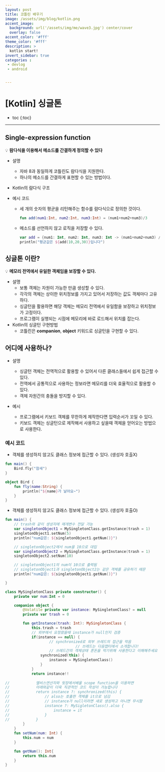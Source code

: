 ```yaml
---
layout: post
title: 코틀린 배우기
image: /assets/img/blog/kotlin.png
accent_image: 
  background: url('/assets/img/me/wave3.jpg') center/cover
  overlay: false
accent_color: '#fff'
theme_color: '#fff'
description: >
  kotlin start!
invert_sidebar: true
categories :
 - devlog	
 - android


---
```


# [Kotlin] 싱글톤

* toc
{:toc}
---

## Single-expression function

 💡 **람다식을 이용해서 메소드를 간결하게 정의할 수 있다**

- 설명
  - 자바 8과 동일하게 코틀린도 람다식을 지원한다.
  - 하나의 메소드를 간결하게 표현할 수 있는 방법이다.
- Kotlin의 람다식 구조

- 예시 코드

  - 세 개의 숫자의 평균을 리턴해주는 함수를 람다식으로 정의한 것이다.

    ```kotlin
    fun add(num1:Int, num2:Int, num3:Int) = (num1+num2+num3)/3
    ```

  - 메소드를 선언하지 않고 로직을 저장할 수 있다.

    ```kotlin
    var add = {num1: Int, num2: Int, num3: Int -> (num1+num2+num3) / 3}
    println("평균값은 ${add(10,20,30)}입니다")
    ```



## 싱글톤 이란?

💡 **메모리 전역에서 유일한 객체임을 보장할 수 있다.**

- 설명
  - 보통 객체는 자원이 가능한 만큼 생성할 수 있다.
  - 각각의 객체는 상이한 위치정보를 가지고 있어서 저장하는 값도 객체마다 고유하다.
  - 싱글턴을 활용하면 해당 객체는 메모리 전역에서 유일함을 보장하고 위치정보가 고정이다.
  - 프로그램이 실행되는 시점에 메모리에 바로 로드해서 위치를 잡는다.
- Kotlin의 싱글턴 구현방법
  - 코틀린은 **companion**, **object** 키워드로 싱글턴을 구현할 수 있다.



## 어디에 사용하나?

- 설명

  - 싱글턴 객체는 전역적으로 활용할 수 있어서 다른 클래스들에서 쉽게 접근할 수 있다.
  - 전역에서 공통적으로 사용하는 정보라면 메모리를 더욱 효율적으로 활용할 수 있다.
  - 객체 자원간의 충돌을 방지할 수 있다.

- 예시

  - 프로그램에서 키보드 객체를 무한하게 제작한다면 입력순서가 꼬일 수 있다.
  - 키보드 객체는 싱글턴으로 제작해서 사용하고 싶을때 객체을 얻어오는 방법으로 사용한다.

  

### 예시 코드

- 객체를 생성하지 않고도 클래스 정보에 접근할 수 있다. (생성자 호출X)

```kotlin
fun main() {
    Bird.fly("참새")
}

object Bird {
    fun fly(name:String) {
        println("${name}가 날아요~")
    }
}
```

- 객체를 생성하지 않고도 클래스 정보에 접근할 수 있다. (생성자 호출O)

```kotlin
fun main() {
    // trash와 같이 생성자에 매개변수 전달 가능
    var singletonObject1 = MySingletonClass.getInstance(trash = 1)
    singletonObject1.setNum(5)
    println("num값은: ${singletonObject1.getNum()}")

    // singletonObject2에서 num을 10으로 대입
    var singletonObject2 = MySingletonClass.getInstance(trash = 1)
    singletonObject2.setNum(10)

    // singletonObject1의 num이 10으로 출력됨
    // singletonObject1과 singletonObject2는 같은 객체를 공유하기 때문
    println("num값은: ${singletonObject1.getNum()}")

}

class MySingletonClass private constructor() {
    private var num:Int = 0

    companion object {
        @Volatile private var instance: MySingletonClass? = null
        private var trash = 0

        fun getInstance(trash: Int): MySingletonClass {
            this.trash = trash
            // 외부에서 요청왔을때 instance가 null인지 검증
            if(instance == null) {
		            // synchronized로 외부 쓰레드의 접근을 막음
								// 쓰레드는 다음챕터에서 소개합니다!
		            // 쓰레드간의 객체상태 혼돈을 막기위해 사용한다고 이해해주세요
                synchronized(this) {
                    instance = MySingletonClass()
                }
            }
            return instance!!
            
//            엘비스연산자와 뒷장에서배울 scope function을 이용하면
//            아래와같이 더욱 직관적인 코드 작성이 가능합니다
//            return instance ?: synchronized(this) {
//                // also는 호출한 객체를 it으로 넘김
//                // instance가 null이라면 새로 생성하고 아니면 무시함
//                instance ?: MySigletonClass().also {
//                    instance = it
//                }
//            }
        }
    }
    fun setNum(num: Int) {
        this.num = num
    }

    fun getNum(): Int{
        return this.num
    }
}
```